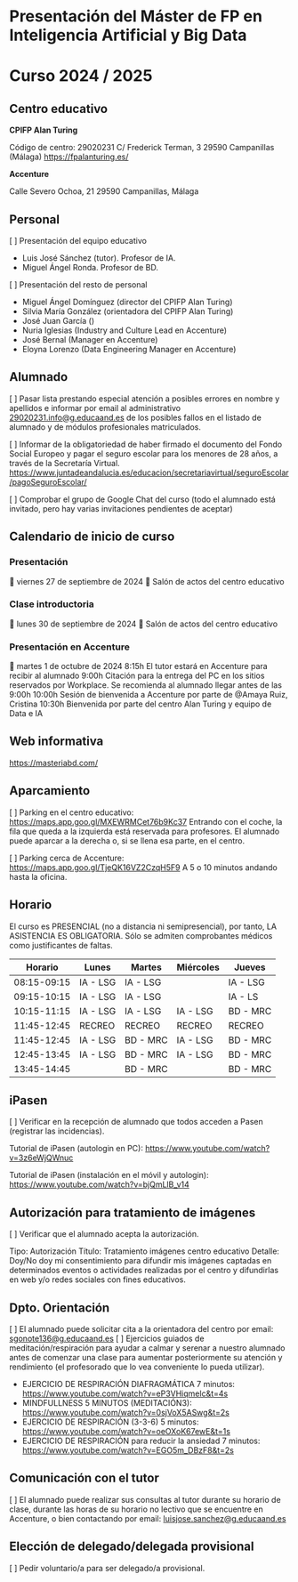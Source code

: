 # Presentación del Máster de FP en Inteligencia Artificial y Big Data
# Curso 2024 / 2025

## Centro educativo

**CPIFP Alan Turing**

Código de centro: 29020231
C/ Frederick Terman, 3
29590 Campanillas (Málaga)
<https://fpalanturing.es/>

**Accenture**

Calle Severo Ochoa, 21
29590 Campanillas, Málaga

## Personal

[ ] Presentación del equipo educativo
  - Luis José Sánchez (tutor). Profesor de IA.
  - Miguel Ángel Ronda. Profesor de BD.
  
[ ] Presentación del resto de personal
  - Miguel Ángel Domínguez (director del CPIFP Alan Turing)
  - Silvia María González (orientadora del CPIFP Alan Turing)
  - José Juan García ()
  - Nuria Iglesias (Industry and Culture Lead en Accenture)
  - José Bernal (Manager en Accenture)
  - Eloyna Lorenzo (Data Engineering Manager en Accenture)

## Alumnado

[ ] Pasar lista prestando especial atención a posibles errores en nombre y apellidos e informar por email al administrativo <29020231.info@g.educaand.es> de los posibles fallos en el listado de alumnado y de módulos profesionales matriculados.

[ ] Informar de la obligatoriedad de haber firmado el documento del Fondo Social Europeo y pagar el seguro escolar para los menores de 28 años, a través de la Secretaría Virtual.
<https://www.juntadeandalucia.es/educacion/secretariavirtual/seguroEscolar/pagoSeguroEscolar/>

[ ] Comprobar el grupo de Google Chat del curso (todo el alumnado está invitado, pero hay varias invitaciones pendientes de aceptar)

## Calendario de inicio de curso

### Presentación

 📅 viernes 27 de septiembre de 2024
📍 Salón de actos del centro educativo

### Clase introductoria

📅 lunes 30 de septiembre de 2024
📍 Salón de actos del centro educativo

### Presentación en Accenture

📅 martes 1 de octubre de 2024
8:15h El tutor estará en Accenture para recibir al alumnado
9:00h Citación para la entrega del PC en los sitios reservados por Workplace.
Se recomienda al alumnado llegar antes de las 9:00h 
10:00h Sesión de bienvenida a Accenture por parte de @Amaya Ruiz, Cristina 
10:30h Bienvenida por parte del centro Alan Turing y equipo de Data e IA

## Web informativa

<https://masteriabd.com/>

## Aparcamiento

[ ] Parking en el centro educativo:
<https://maps.app.goo.gl/MXEWRMCet76b9Kc37>
Entrando con el coche, la fila que queda a la izquierda está reservada para profesores. El alumnado puede aparcar a la derecha o, si se llena esa parte, en el centro.

[ ] Parking cerca de Accenture:
<https://maps.app.goo.gl/TjeQK16VZ2CzqH5F9>
A 5 o 10 minutos andando hasta la oficina.

## Horario

El curso es PRESENCIAL (no a distancia ni semipresencial), por tanto, LA ASISTENCIA ES OBLIGATORIA. Sólo se admiten comprobantes médicos como justificantes de faltas.

| Horario     | Lunes     | Martes    | Miércoles | Jueves     |  
|-------------|-----------|-----------|-----------|------------|  
| 08:15-09:15 | IA - LSG  | IA - LSG  |           | IA - LSG   |  
| 09:15-10:15 | IA - LSG  | IA - LSG  |           | IA - LS    |  
| 10:15-11:15 | IA - LSG  | IA - LSG  | IA - LSG  | BD - MRC   |
| 11:45-12:45 |  RECREO   |  RECREO   |  RECREO   |  RECREO    |
| 11:45-12:45 | IA - LSG  | BD - MRC  | IA - LSG  | BD - MRC   |  
| 12:45-13:45 | IA - LSG  | BD - MRC  | IA - LSG  | BD - MRC   |  
| 13:45-14:45 |           | BD - MRC  |           | BD - MRC   |

## iPasen

[ ] Verificar en la recepción de alumnado que todos acceden a Pasen (registrar las incidencias).

Tutorial de iPasen (autologin en PC):
<https://www.youtube.com/watch?v=3z6eWjQWnuc>

Tutorial de iPasen (instalación en el móvil y autologin):
<https://www.youtube.com/watch?v=bjQmLlB_v14>

## Autorización para tratamiento de imágenes

[ ] Verificar que el alumnado acepta la autorización.

Tipo: Autorización
Título: Tratamiento imágenes centro educativo
Detalle: Doy/No doy mi consentimiento para difundir mis imágenes captadas en determinados eventos o actividades realizadas por el centro y difundirlas en web y/o redes sociales con fines educativos.

## Dpto. Orientación

[ ] El alumnado puede solicitar cita a la orientadora del centro por email: <sgonote136@g.educaand.es>
[ ] Ejercicios guiados de meditación/respiración para ayudar a calmar y serenar a nuestro alumnado antes de comenzar una clase para aumentar posteriormente su atención y rendimiento (el profesorado que lo vea conveniente lo pueda utilizar).
  * EJERCICIO DE RESPIRACIÓN DIAFRAGMÁTICA 7 minutos: <https://www.youtube.com/watch?v=eP3VHiqmelc&t=4s>
  * MINDFULLNESS 5 MINUTOS (MEDITACIÓN3): <https://www.youtube.com/watch?v=0sjVoX5ASwg&t=2s>
  * EJERCICIO DE RESPIRACIÓN (3-3-6) 5 minutos: <https://www.youtube.com/watch?v=oeOXoK67ewE&t=1s>
  * EJERCICIO DE RESPIRACIÓN para reducir la ansiedad 7 minutos: <https://www.youtube.com/watch?v=EGO5m_DBzF8&t=2s>

## Comunicación con el tutor

[ ] El alumnado puede realizar sus consultas al tutor durante su horario de clase, durante las horas de su horario no lectivo que se encuentre en Accenture, o bien contactando por email: <luisjose.sanchez@g.educaand.es>

## Elección de delegado/delegada provisional

[ ] Pedir voluntario/a para ser delegado/a provisional.
